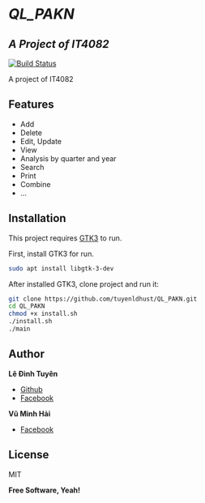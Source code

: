 # *QL_PAKN*
## *A Project of IT4082*
[![Build Status](https://travis-ci.org/joemccann/dillinger.svg?branch=master)](#)

A project of IT4082

## Features

- Add
- Delete
- Edit, Update
- View
- Analysis by quarter and year
- Search
- Print
- Combine
- ...

## Installation

This project requires [GTK3](https://www.gtk.org/) to run.

First, install GTK3 for run.

```sh
sudo apt install libgtk-3-dev
```

After installed GTK3, clone project and run it:

```sh
git clone https://github.com/tuyenldhust/QL_PAKN.git
cd QL_PAKN
chmod +x install.sh
./install.sh
./main
```

## Author

**Lê Đình Tuyên**

* [Github](https://github.com/tuyenldhust)
* [Facebook](https://facebook.com/z4xpl3s)

**Vũ Minh Hải**

* [Facebook](https://www.facebook.com/hailaivu0x)

## License

MIT

**Free Software, Yeah!**
